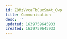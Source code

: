 ```yaml
---
id: Z8MzVvcaFbCuxSm4t_Gwp
title: Communication
desc: ''
updated: 1639759645933
created: 1639759645933
---
```


